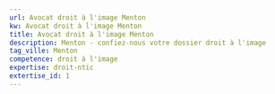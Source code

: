 ```yaml
---
url: Avocat droit à l'image Menton
kw: Avocat droit à l'image Menton
title: Avocat droit à l'image Menton
description: Menton - confiez-nous votre dossier droit à l'image
tag_ville: Menton
competence: droit à l'image
expertise: droit-ntic
extertise_id: 1
---
```

